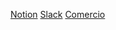 [Notion](https://notionapp.es/)
[Slack](https://app.slack.com/client/T0NNB6T0R/C0NNB4N5N/thread/C011C4W2ENR-1617888158.069700)
[Comercio](https://elcomercio.pe/)
